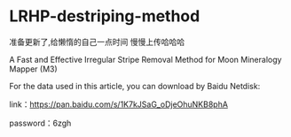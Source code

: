# LRHP-destriping-method


准备更新了,给懒惰的自己一点时间 慢慢上传哈哈哈

A Fast and Effective Irregular Stripe Removal Method for Moon Mineralogy Mapper (M3)

For the data used in this article, you can download by Baidu Netdisk:

link：https://pan.baidu.com/s/1K7kJSaG_oDjeOhuNKB8phA 

password：6zgh
